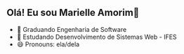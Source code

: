 ## Olá! Eu sou Marielle Amorim👋

- 🔭 Graduando Engenharia de Software
- 🌱 Estudando Desenvolvimento de Sistemas Web - IFES
- 😄 Pronouns: ela/dela

